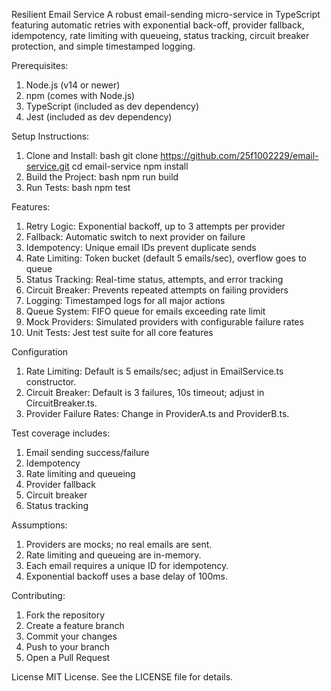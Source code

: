 Resilient Email Service
A robust email-sending micro-service in TypeScript featuring automatic retries with exponential back-off, provider fallback, idempotency, rate limiting with queueing, status tracking, circuit breaker protection, and simple timestamped logging.

Prerequisites:
1. Node.js (v14 or newer)
2. npm (comes with Node.js)
3. TypeScript (included as dev dependency)
4. Jest (included as dev dependency)

Setup Instructions:
1. Clone and Install:
bash
git clone https://github.com/25f1002229/email-service.git
cd email-service
npm install
2. Build the Project:
bash
npm run build
3. Run Tests:
bash
npm test

Features:
1. Retry Logic: Exponential backoff, up to 3 attempts per provider
2. Fallback: Automatic switch to next provider on failure
3. Idempotency: Unique email IDs prevent duplicate sends
4. Rate Limiting: Token bucket (default 5 emails/sec), overflow goes to queue
5. Status Tracking: Real-time status, attempts, and error tracking
6. Circuit Breaker: Prevents repeated attempts on failing providers
7. Logging: Timestamped logs for all major actions
8. Queue System: FIFO queue for emails exceeding rate limit
9. Mock Providers: Simulated providers with configurable failure rates
10. Unit Tests: Jest test suite for all core features

Configuration
1. Rate Limiting: Default is 5 emails/sec; adjust in EmailService.ts constructor.
2. Circuit Breaker: Default is 3 failures, 10s timeout; adjust in CircuitBreaker.ts.
3. Provider Failure Rates: Change in ProviderA.ts and ProviderB.ts.


Test coverage includes:
1. Email sending success/failure
2. Idempotency
3. Rate limiting and queueing
4. Provider fallback
5. Circuit breaker
6. Status tracking

Assumptions:
1. Providers are mocks; no real emails are sent.
2. Rate limiting and queueing are in-memory.
3. Each email requires a unique ID for idempotency.
4. Exponential backoff uses a base delay of 100ms.

Contributing:
1. Fork the repository
2. Create a feature branch
3. Commit your changes
4. Push to your branch
5. Open a Pull Request

License
MIT License. See the LICENSE file for details.